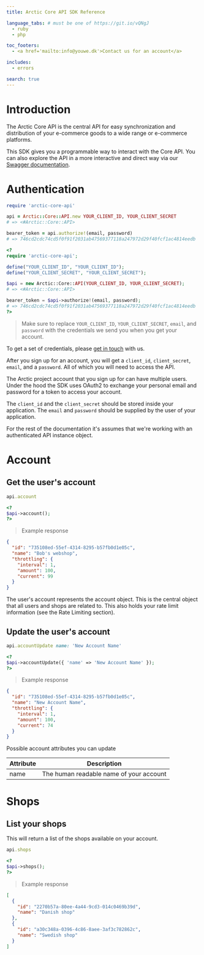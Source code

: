 ```yaml
---
title: Arctic Core API SDK Reference

language_tabs: # must be one of https://git.io/vQNgJ
  - ruby
  - php

toc_footers:
  - <a href='mailto:info@youwe.dk'>Contact us for an account</a>

includes:
  - errors

search: true
---
```


# Introduction

The Arctic Core API is the central API for easy synchronization and distribution of your e-commerce goods to a wide range or e-commerce platforms.

This SDK gives you a programmable way to interact with the Core API. You can also explore the API in a more interactive and direct way via our [Swagger documentation](https://arctic-core.herokuapp.com).

# Authentication

```ruby
require 'arctic-core-api'

api = Arctic::Core::API.new YOUR_CLIENT_ID, YOUR_CLIENT_SECRET
# => <#Arctic::Core::API>

bearer_token = api.authorize!(email, password)
# => 746cd2cdc74cd5f0f91f2031ab47569377118a247972d29f40fcf1ac4814eedb
```

```php
<?
require 'arctic-core-api';

define("YOUR_CLIENT_ID", "YOUR_CLIENT_ID");
define("YOUR_CLIENT_SECRET", "YOUR_CLIENT_SECRET");

$api = new Arctic::Core::API(YOUR_CLIENT_ID, YOUR_CLIENT_SECRET);
# => <#Arctic::Core::API>

bearer_token = $api->authorize!(email, password);
# => 746cd2cdc74cd5f0f91f2031ab47569377118a247972d29f40fcf1ac4814eedb
?>
```

> Make sure to replace `YOUR_CLIENT_ID`, `YOUR_CLIENT_SECRET`, `email`, and `password` with the credentials we send you when you get your account.

To get a set of credentials, please <a href="mailto:info@youwe.dk">get in touch</a> with us.

After you sign up for an account, you will get a `client_id`, `client_secret`, `email`, and a `password`. All of which you will need to access the API.

The Arctic project account that you sign up for can have multiple users. Under the hood the SDK uses OAuth2 to exchange your personal email and password for a token to access your account.

The `client_id` and the `client_secret` should be stored inside your application. The `email` and `password` should be supplied by the user of your application.

<aside class="notice">For the rest of the documentation it's assumes that we're working with an authenticated API instance object.</aside>

# Account

## Get the user's account

```ruby
api.account
```

```php
<?
$api->account();
?>
```

> Example response

```json
{
  "id": "735108ed-55ef-4314-8295-b57fb0d1e05c",
  "name": "Bob's webshop",
  "throttling": {
    "interval": 1,
    "amount": 100,
    "current": 99
  }
}
```

The user's account represents the account object. This is the central object that all users and shops are related to. This also holds your rate limit information (see the Rate Limiting section).

## Update the user's account

```ruby
api.accountUpdate name: 'New Account Name'
```

```php
<?
$api->accountUpdate({ 'name' => 'New Account Name' });
?>
```

> Example response

```json
{
  "id": "735108ed-55ef-4314-8295-b57fb0d1e05c",
  "name": "New Account Name",
  "throttling": {
    "interval": 1,
    "amount": 100,
    "current": 74
  }
}
```

Possible account attributes you can update

Attribute | Description
--------- | -----------
name | The human readable name of your account

# Shops

## List your shops

This will return a list of the shops available on your account.

```ruby
api.shops
```

```php
<?
$api->shops();
?>
```

> Example response

```json
[
  {
    "id": "2270b57a-80ee-4a44-9cd3-014c0469b39d",
    "name": "Danish shop"
  },
  {
    "id": "a30c348a-0396-4c86-8aee-3af3c782862c",
    "name": "Swedish shop"
  }
]
```
